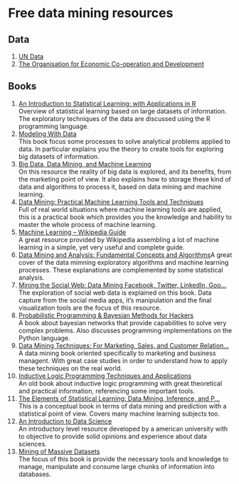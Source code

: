 # Free data mining resources

## Data
1. [UN Data](http://data.un.org/)
2. [The Organisation for Economic Co-operation and Development](http://stats.oecd.org/)

## Books
<ol>
<li><a rel="nofollow" href="http://www-bcf.usc.edu/~gareth/ISL/ISLR%20Fourth%20Printing.pdf">An Introduction to Statistical Learning: with Applications in R</a><br> Overview of statistical learning based on large datasets of information. The exploratory techniques of the data are discussed using the R programming language.</li>
<li><a rel="nofollow" href="http://modelingwithdata.org/about_the_book.html">Modeling With Data</a><br> This book focus some processes to solve analytical problems applied to data. In particular explains you the theory to create tools for exploring big datasets of information.</li>
<li><a rel="nofollow" href="http://pdf.th7.cn/down/files/1411/Big%20Data,%20Data%20Mining,%20and%20Machine%20Learning.pdf" target="_self">Big Data, Data Mining, and Machine Learning</a><br> On this resource the reality of big data is explored, and its benefits, from the marketing point of view. It also explains how to storage these kind of data and algorithms to process it, based on data mining and machine learning.</li>
<li><a rel="nofollow" href="ftp://ftp.ingv.it/pub/manuela.sbarra/Data%20Mining%20Practical%20Machine%20Learning%20Tools%20and%20Techniques%20-%20WEKA.pdf" target="_self">Data Mining: Practical Machine Learning Tools and Techniques</a><br> Full of real world situations where machine learning tools are applied, this is a practical book which provides you the knowledge and hability to master the whole process of machine learning.</li>
<li><a rel="nofollow" href="https://en.wikipedia.org/wiki/Book:Machine_Learning_%E2%80%93_The_Complete_Guide">Machine Learning – Wikipedia Guide</a><br> A great resource provided by Wikipedia assembling a lot of machine learning in a simple, yet very useful and complete guide.</li>
<li><a rel="nofollow" href="http://www.dataminingbook.info/pmwiki.php/Main/BookDownload">Data Mining and Analysis: Fundamental Concepts and Algorithms</a>A great cover of the data mimning exploratory algorithms and machine learning processes. These explanations are complemented by some statistical analysis.</li>
<li><a rel="nofollow" href="http://www.webpages.uidaho.edu/~stevel/504/Mining-the-Social-Web-2nd-Edition.pdf" target="_self">Mining the Social Web: Data Mining Facebook, Twitter, LinkedIn, Goo...</a><br> The exploration of social web data is explained on this book. Data capture from the social media apps, it’s manipulation and the final visualization tools are the focus of this resource.</li>
<li><a rel="nofollow" href="http://camdavidsonpilon.github.io/Probabilistic-Programming-and-Bayesian-Methods-for-Hackers/">Probabilistic Programming &amp; Bayesian Methods for Hackers</a><br> A book about bayesian networks that provide capabilities to solve very complex problems. Also discusses programming implementations on the Python language.</li>
<li><a rel="nofollow" href="http://axon.cs.byu.edu/~martinez/classes/478/readings/DataPrep.pdf" target="_self">Data Mining Techniques: For Marketing, Sales, and Customer Relation...</a><br> A data mining book oriented specifically to marketing and business managent. With great case studies in order to understand how to apply these techniques on the real world.</li>
<li><a rel="nofollow" href="http://www.lsi.upc.edu/~jpoveda/publications/ilp_chunking_techrep_07.pdf" target="_self">Inductive Logic Programming Techniques and Applications</a><br> An old book about inductive logic programming with great theoretical and practical information, referencing some important tools.</li>
<li><a rel="nofollow" href="https://statweb.stanford.edu/~tibs/ElemStatLearn/" target="_self">The Elements of Statistical Learning: Data Mining, Inference, and P...</a><br> This is a conceptual book in terms of data mining and prediction with a statistical point of view. Covers many machine learning subjects too.</li>
<li><a rel="nofollow" href="https://docs.google.com/file/d/0B6iefdnF22XQeVZDSkxjZ0Z5VUE/edit?pli=1">An Introduction to Data Science</a><br> An introductory level resource developed by a american university with to objective to provide solid opinions and experience about data sciences.</li>
<li><a rel="nofollow" href="http://www.mmds.org/">Mining of Massive Datasets</a><br> The focus of this book is provide the necessary tools and knowledge to manage, manipulate and consume large chunks of information into databases.</li>
</ol>
